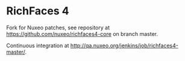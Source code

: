 # RichFaces 4

Fork for Nuxeo patches, see repository at https://github.com/nuxeo/richfaces4-core on branch master.

Continuous integration at http://qa.nuxeo.org/jenkins/job/richfaces4-master/.